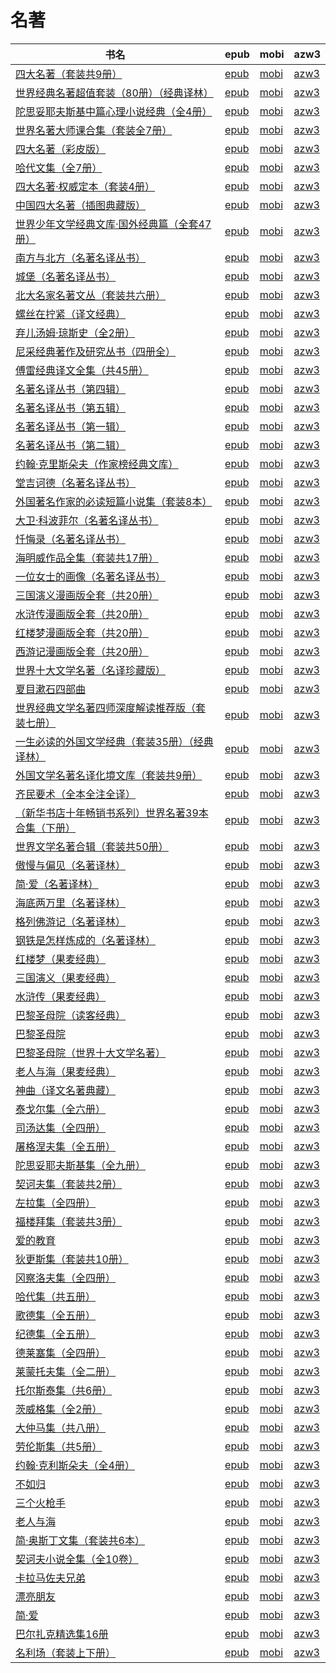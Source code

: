 # 名著

| 书名 | epub | mobi | azw3 |
| --- | --- | --- | --- |
| [四大名著（套装共9册）](http://ct.dalanmei.com/f/31084289-578840024-36fe63) | [epub](http://ct.dalanmei.com/f/31084289-578840024-36fe63) | [mobi](http://ct.dalanmei.com/f/31084289-578844045-815fb6) | [azw3](http://ct.dalanmei.com/f/31084289-578842355-ae09a6) |
| [世界经典名著超值套装（80册）（经典译林）](http://ct.dalanmei.com/f/31084289-570175467-cdf18e) | [epub](http://ct.dalanmei.com/f/31084289-570175467-cdf18e) | [mobi](http://ct.dalanmei.com/f/31084289-570301535-017768) | [azw3](http://ct.dalanmei.com/f/31084289-570370926-f5a017) |
| [陀思妥耶夫斯基中篇心理小说经典（全4册）](None) | [epub](None) | [mobi](None) | [azw3](None) |
| [世界名著大师课合集（套装全7册）](http://ct.dalanmei.com/f/31084289-570155019-572059) | [epub](http://ct.dalanmei.com/f/31084289-570155019-572059) | [mobi](http://ct.dalanmei.com/f/31084289-570326990-9721d5) | [azw3](http://ct.dalanmei.com/f/31084289-571396167-75a5d0) |
| [四大名著（彩皮版）](http://ct.dalanmei.com/f/31084289-571715255-de942a) | [epub](http://ct.dalanmei.com/f/31084289-571715255-de942a) | [mobi](http://ct.dalanmei.com/f/31084289-572113903-07b50f) | [azw3](http://ct.dalanmei.com/f/31084289-572122286-7d3474) |
| [哈代文集（全7册）](http://ct.dalanmei.com/f/31084289-571712849-af5e55) | [epub](http://ct.dalanmei.com/f/31084289-571712849-af5e55) | [mobi](http://ct.dalanmei.com/f/31084289-572114539-34ec9f) | [azw3](http://ct.dalanmei.com/f/31084289-572131452-020a26) |
| [四大名著·权威定本（套装4册）](http://ct.dalanmei.com/f/31084289-571708525-84cd8f) | [epub](http://ct.dalanmei.com/f/31084289-571708525-84cd8f) | [mobi](http://ct.dalanmei.com/f/31084289-572115384-c4e6bf) | [azw3](http://ct.dalanmei.com/f/31084289-572137183-7664db) |
| [中国四大名著（插图典藏版）](http://ct.dalanmei.com/f/31084289-571679728-2b4248) | [epub](http://ct.dalanmei.com/f/31084289-571679728-2b4248) | [mobi](http://ct.dalanmei.com/f/31084289-572116080-254314) | [azw3](http://ct.dalanmei.com/f/31084289-572156384-ab472e) |
| [世界少年文学经典文库·国外经典篇（全套47册）](http://ct.dalanmei.com/f/31084289-571549667-c489d0) | [epub](http://ct.dalanmei.com/f/31084289-571549667-c489d0) | [mobi](http://ct.dalanmei.com/f/31084289-571834787-bafc90) | [azw3](http://ct.dalanmei.com/f/31084289-572200440-6f93e5) |
| [南方与北方（名著名译丛书）](http://ct.dalanmei.com/f/31084289-571550078-678b7b) | [epub](http://ct.dalanmei.com/f/31084289-571550078-678b7b) | [mobi](http://ct.dalanmei.com/f/31084289-571840740-e1cfec) | [azw3](http://ct.dalanmei.com/f/31084289-572200893-e8eca3) |
| [城堡（名著名译丛书）](http://ct.dalanmei.com/f/31084289-571550108-1bd33f) | [epub](http://ct.dalanmei.com/f/31084289-571550108-1bd33f) | [mobi](http://ct.dalanmei.com/f/31084289-571841068-01a092) | [azw3](http://ct.dalanmei.com/f/31084289-572200999-bc17db) |
| [北大名家名著文丛（套装共六册）](http://ct.dalanmei.com/f/31084289-571550224-77a9fb) | [epub](http://ct.dalanmei.com/f/31084289-571550224-77a9fb) | [mobi](http://ct.dalanmei.com/f/31084289-571843231-1b3072) | [azw3](http://ct.dalanmei.com/f/31084289-572201206-cb9f30) |
| [螺丝在拧紧（译文经典）](None) | [epub](None) | [mobi](None) | [azw3](None) |
| [弃儿汤姆·琼斯史（全2册）](http://ct.dalanmei.com/f/31084289-571555303-c89367) | [epub](http://ct.dalanmei.com/f/31084289-571555303-c89367) | [mobi](http://ct.dalanmei.com/f/31084289-571899693-03c5cc) | [azw3](http://ct.dalanmei.com/f/31084289-572202907-bcc9b1) |
| [尼采经典著作及研究丛书（四册全）](http://ct.dalanmei.com/f/31084289-571555688-280263) | [epub](http://ct.dalanmei.com/f/31084289-571555688-280263) | [mobi](http://ct.dalanmei.com/f/31084289-571909174-f053d8) | [azw3](http://ct.dalanmei.com/f/31084289-572203155-0a2a81) |
| [傅雷经典译文全集（共45册）](http://ct.dalanmei.com/f/31084289-571556062-c42b36) | [epub](http://ct.dalanmei.com/f/31084289-571556062-c42b36) | [mobi](http://ct.dalanmei.com/f/31084289-571912336-91896f) | [azw3](http://ct.dalanmei.com/f/31084289-572203314-c952df) |
| [名著名译丛书（第四辑）](http://ct.dalanmei.com/f/31084289-571556989-19c6d8) | [epub](http://ct.dalanmei.com/f/31084289-571556989-19c6d8) | [mobi](http://ct.dalanmei.com/f/31084289-571914012-48d3b3) | [azw3](http://ct.dalanmei.com/f/31084289-572203618-38aee5) |
| [名著名译丛书（第五辑）](http://ct.dalanmei.com/f/31084289-571557242-19cecc) | [epub](http://ct.dalanmei.com/f/31084289-571557242-19cecc) | [mobi](http://ct.dalanmei.com/f/31084289-571914711-17afaa) | [azw3](http://ct.dalanmei.com/f/31084289-572203728-5ddcc3) |
| [名著名译丛书（第一辑）](http://ct.dalanmei.com/f/31084289-571557606-82befc) | [epub](http://ct.dalanmei.com/f/31084289-571557606-82befc) | [mobi](http://ct.dalanmei.com/f/31084289-571915995-3e9556) | [azw3](http://ct.dalanmei.com/f/31084289-572203830-540444) |
| [名著名译丛书（第二辑）](http://ct.dalanmei.com/f/31084289-571557976-8a6b56) | [epub](http://ct.dalanmei.com/f/31084289-571557976-8a6b56) | [mobi](http://ct.dalanmei.com/f/31084289-571916423-54dac9) | [azw3](http://ct.dalanmei.com/f/31084289-572203878-adffdf) |
| [约翰·克里斯朵夫（作家榜经典文库）](http://ct.dalanmei.com/f/31084289-571558275-2208ad) | [epub](http://ct.dalanmei.com/f/31084289-571558275-2208ad) | [mobi](http://ct.dalanmei.com/f/31084289-571916747-0e2184) | [azw3](http://ct.dalanmei.com/f/31084289-572203915-94f845) |
| [堂吉诃德（名著名译丛书）](http://ct.dalanmei.com/f/31084289-571558332-962568) | [epub](http://ct.dalanmei.com/f/31084289-571558332-962568) | [mobi](http://ct.dalanmei.com/f/31084289-571917208-4a5949) | [azw3](http://ct.dalanmei.com/f/31084289-572203937-0f52a9) |
| [外国著名作家的必读短篇小说集（套装8本）](http://ct.dalanmei.com/f/31084289-571558415-8ebeb9) | [epub](http://ct.dalanmei.com/f/31084289-571558415-8ebeb9) | [mobi](http://ct.dalanmei.com/f/31084289-571917977-894e35) | [azw3](http://ct.dalanmei.com/f/31084289-572203989-a1ce18) |
| [大卫·科波菲尔（名著名译丛书）](http://ct.dalanmei.com/f/31084289-571559816-2d3f51) | [epub](http://ct.dalanmei.com/f/31084289-571559816-2d3f51) | [mobi](http://ct.dalanmei.com/f/31084289-571982665-1b64cc) | [azw3](http://ct.dalanmei.com/f/31084289-572211894-734b53) |
| [忏悔录（名著名译丛书）](http://ct.dalanmei.com/f/31084289-571560752-b5858f) | [epub](http://ct.dalanmei.com/f/31084289-571560752-b5858f) | [mobi](http://ct.dalanmei.com/f/31084289-571986245-9a5e4f) | [azw3](http://ct.dalanmei.com/f/31084289-572212067-2efbdf) |
| [海明威作品全集（套装共17册）](http://ct.dalanmei.com/f/31084289-571562142-2c80d8) | [epub](http://ct.dalanmei.com/f/31084289-571562142-2c80d8) | [mobi](http://ct.dalanmei.com/f/31084289-571991232-8bad6b) | [azw3](http://ct.dalanmei.com/f/31084289-571910842-f740a4) |
| [一位女士的画像（名著名译丛书）](http://ct.dalanmei.com/f/31084289-571562389-3b7a2c) | [epub](http://ct.dalanmei.com/f/31084289-571562389-3b7a2c) | [mobi](http://ct.dalanmei.com/f/31084289-571992300-b6127d) | [azw3](http://ct.dalanmei.com/f/31084289-571910960-bfe2f9) |
| [三国演义漫画版全套（共20册）](http://ct.dalanmei.com/f/31084289-571621652-5ccddf) | [epub](http://ct.dalanmei.com/f/31084289-571621652-5ccddf) | [mobi](http://ct.dalanmei.com/f/31084289-571732444-0368a0) | [azw3](http://ct.dalanmei.com/f/31084289-571911988-1adb62) |
| [水浒传漫画版全套（共20册）](http://ct.dalanmei.com/f/31084289-571619410-1693a4) | [epub](http://ct.dalanmei.com/f/31084289-571619410-1693a4) | [mobi](http://ct.dalanmei.com/f/31084289-571732654-6609d2) | [azw3](http://ct.dalanmei.com/f/31084289-571912589-990892) |
| [红楼梦漫画版全套（共20册）](http://ct.dalanmei.com/f/31084289-571614879-a16211) | [epub](http://ct.dalanmei.com/f/31084289-571614879-a16211) | [mobi](http://ct.dalanmei.com/f/31084289-571733236-5a32cb) | [azw3](http://ct.dalanmei.com/f/31084289-571913087-5d2ebf) |
| [西游记漫画版全套（共20册）](http://ct.dalanmei.com/f/31084289-571613246-ae0cdc) | [epub](http://ct.dalanmei.com/f/31084289-571613246-ae0cdc) | [mobi](http://ct.dalanmei.com/f/31084289-571733850-b6cb5d) | [azw3](http://ct.dalanmei.com/f/31084289-571913602-2b4aca) |
| [世界十大文学名著（名译珍藏版）](http://ct.dalanmei.com/f/31084289-571605379-501de1) | [epub](http://ct.dalanmei.com/f/31084289-571605379-501de1) | [mobi](http://ct.dalanmei.com/f/31084289-571736894-1063ab) | [azw3](http://ct.dalanmei.com/f/31084289-571915759-5bcf45) |
| [夏目漱石四部曲](http://ct.dalanmei.com/f/31084289-571600998-4fb801) | [epub](http://ct.dalanmei.com/f/31084289-571600998-4fb801) | [mobi](http://ct.dalanmei.com/f/31084289-571738156-f74043) | [azw3](http://ct.dalanmei.com/f/31084289-571917685-1dc44e) |
| [世界经典文学名著四师深度解读推荐版（套装七册）](http://ct.dalanmei.com/f/31084289-571483509-1e270f) | [epub](http://ct.dalanmei.com/f/31084289-571483509-1e270f) | [mobi](http://ct.dalanmei.com/f/31084289-571773296-d0b40a) | [azw3](http://ct.dalanmei.com/f/31084289-571918295-ce8295) |
| [一生必读的外国文学经典（套装35册）（经典译林）](http://ct.dalanmei.com/f/31084289-571495692-1ba34d) | [epub](http://ct.dalanmei.com/f/31084289-571495692-1ba34d) | [mobi](http://ct.dalanmei.com/f/31084289-571773607-368591) | [azw3](http://ct.dalanmei.com/f/31084289-571918572-1684f0) |
| [外国文学名著名译化境文库（套装共9册）](http://ct.dalanmei.com/f/31084289-571500420-07cf42) | [epub](http://ct.dalanmei.com/f/31084289-571500420-07cf42) | [mobi](http://ct.dalanmei.com/f/31084289-571775149-f7c1e7) | [azw3](http://ct.dalanmei.com/f/31084289-571919996-801d91) |
| [齐民要术（全本全注全译）](http://ct.dalanmei.com/f/31084289-571514404-b08f18) | [epub](http://ct.dalanmei.com/f/31084289-571514404-b08f18) | [mobi](http://ct.dalanmei.com/f/31084289-571777307-100901) | [azw3](http://ct.dalanmei.com/f/31084289-571922634-24aee0) |
| [（新华书店十年畅销书系列）世界名著39本合集（下册）](http://ct.dalanmei.com/f/31084289-571522550-50ebbf) | [epub](http://ct.dalanmei.com/f/31084289-571522550-50ebbf) | [mobi](http://ct.dalanmei.com/f/31084289-571779133-db7a04) | [azw3](http://ct.dalanmei.com/f/31084289-571974953-461328) |
| [世界文学名著合辑（套装共50册）](http://ct.dalanmei.com/f/31084289-571522738-7518b7) | [epub](http://ct.dalanmei.com/f/31084289-571522738-7518b7) | [mobi](http://ct.dalanmei.com/f/31084289-571779279-3bdfab) | [azw3](http://ct.dalanmei.com/f/31084289-571975164-fe785a) |
| [傲慢与偏见（名著译林）](http://ct.dalanmei.com/f/31084289-571524196-8e1146) | [epub](http://ct.dalanmei.com/f/31084289-571524196-8e1146) | [mobi](http://ct.dalanmei.com/f/31084289-571779909-7f314f) | [azw3](http://ct.dalanmei.com/f/31084289-571976202-9c77d4) |
| [简·爱（名著译林）](http://ct.dalanmei.com/f/31084289-571524206-90a1cc) | [epub](http://ct.dalanmei.com/f/31084289-571524206-90a1cc) | [mobi](http://ct.dalanmei.com/f/31084289-571779922-b3f4f0) | [azw3](http://ct.dalanmei.com/f/31084289-571976209-a3421e) |
| [海底两万里（名著译林）](http://ct.dalanmei.com/f/31084289-571524225-7cce41) | [epub](http://ct.dalanmei.com/f/31084289-571524225-7cce41) | [mobi](http://ct.dalanmei.com/f/31084289-571779938-229485) | [azw3](http://ct.dalanmei.com/f/31084289-571976216-2f3ac2) |
| [格列佛游记（名著译林）](http://ct.dalanmei.com/f/31084289-571524243-919b1a) | [epub](http://ct.dalanmei.com/f/31084289-571524243-919b1a) | [mobi](http://ct.dalanmei.com/f/31084289-571779943-e109ff) | [azw3](http://ct.dalanmei.com/f/31084289-571976226-6d8ef2) |
| [钢铁是怎样炼成的（名著译林）](http://ct.dalanmei.com/f/31084289-571524247-58fa93) | [epub](http://ct.dalanmei.com/f/31084289-571524247-58fa93) | [mobi](http://ct.dalanmei.com/f/31084289-571779978-a391a3) | [azw3](http://ct.dalanmei.com/f/31084289-571976242-5037a1) |
| [红楼梦（果麦经典）](http://ct.dalanmei.com/f/31084289-571594670-49d53a) | [epub](http://ct.dalanmei.com/f/31084289-571594670-49d53a) | [mobi](http://ct.dalanmei.com/f/31084289-572123914-46e9e8) | [azw3](http://ct.dalanmei.com/f/31084289-571982332-4d1535) |
| [三国演义（果麦经典）](http://ct.dalanmei.com/f/31084289-571594665-fed22f) | [epub](http://ct.dalanmei.com/f/31084289-571594665-fed22f) | [mobi](http://ct.dalanmei.com/f/31084289-572123918-a9ce0a) | [azw3](http://ct.dalanmei.com/f/31084289-571982348-9a0fe8) |
| [水浒传（果麦经典）](http://ct.dalanmei.com/f/31084289-571594655-119de1) | [epub](http://ct.dalanmei.com/f/31084289-571594655-119de1) | [mobi](http://ct.dalanmei.com/f/31084289-572123959-23f904) | [azw3](http://ct.dalanmei.com/f/31084289-571982377-4d6ddf) |
| [巴黎圣母院（读客经典）](http://ct.dalanmei.com/f/31084289-571594050-af2d9a) | [epub](http://ct.dalanmei.com/f/31084289-571594050-af2d9a) | [mobi](http://ct.dalanmei.com/f/31084289-572128224-969361) | [azw3](http://ct.dalanmei.com/f/31084289-571985653-196d9a) |
| [巴黎圣母院](http://ct.dalanmei.com/f/31084289-571594037-17fb16) | [epub](http://ct.dalanmei.com/f/31084289-571594037-17fb16) | [mobi](http://ct.dalanmei.com/f/31084289-572128235-36f94c) | [azw3](http://ct.dalanmei.com/f/31084289-571985683-6a7e5c) |
| [巴黎圣母院（世界十大文学名著）](http://ct.dalanmei.com/f/31084289-571594036-828497) | [epub](http://ct.dalanmei.com/f/31084289-571594036-828497) | [mobi](http://ct.dalanmei.com/f/31084289-572128240-a6f66b) | [azw3](http://ct.dalanmei.com/f/31084289-571985693-d04899) |
| [老人与海（果麦经典）](http://ct.dalanmei.com/f/31084289-571528057-9a9173) | [epub](http://ct.dalanmei.com/f/31084289-571528057-9a9173) | [mobi](http://ct.dalanmei.com/f/31084289-571793028-89c7b6) | [azw3](http://ct.dalanmei.com/f/31084289-571987423-858ddd) |
| [神曲（译文名著典藏）](http://ct.dalanmei.com/f/31084289-571533376-d14387) | [epub](http://ct.dalanmei.com/f/31084289-571533376-d14387) | [mobi](http://ct.dalanmei.com/f/31084289-571803313-8c5dde) | [azw3](http://ct.dalanmei.com/f/31084289-571990052-cf3532) |
| [泰戈尔集（全六册）](http://ct.dalanmei.com/f/31084289-571553453-a4aa2e) | [epub](http://ct.dalanmei.com/f/31084289-571553453-a4aa2e) | [mobi](http://ct.dalanmei.com/f/31084289-571884438-2eaa46) | [azw3](http://ct.dalanmei.com/f/31084289-572069840-5319a6) |
| [司汤达集（全四册）](http://ct.dalanmei.com/f/31084289-571553454-d89e54) | [epub](http://ct.dalanmei.com/f/31084289-571553454-d89e54) | [mobi](http://ct.dalanmei.com/f/31084289-571884443-49898d) | [azw3](http://ct.dalanmei.com/f/31084289-572069853-8e8271) |
| [屠格涅夫集（全五册）](http://ct.dalanmei.com/f/31084289-571553461-0dc870) | [epub](http://ct.dalanmei.com/f/31084289-571553461-0dc870) | [mobi](http://ct.dalanmei.com/f/31084289-571884455-26f0c7) | [azw3](http://ct.dalanmei.com/f/31084289-572069858-96448a) |
| [陀思妥耶夫斯基集（全九册）](http://ct.dalanmei.com/f/31084289-571553469-059baa) | [epub](http://ct.dalanmei.com/f/31084289-571553469-059baa) | [mobi](http://ct.dalanmei.com/f/31084289-571884492-bdc7e4) | [azw3](http://ct.dalanmei.com/f/31084289-572069868-fdc664) |
| [契诃夫集（套装共2册）](http://ct.dalanmei.com/f/31084289-571553474-359606) | [epub](http://ct.dalanmei.com/f/31084289-571553474-359606) | [mobi](http://ct.dalanmei.com/f/31084289-571884499-49c789) | [azw3](http://ct.dalanmei.com/f/31084289-572069872-33fc43) |
| [左拉集（全四册）](http://ct.dalanmei.com/f/31084289-571553481-7be919) | [epub](http://ct.dalanmei.com/f/31084289-571553481-7be919) | [mobi](http://ct.dalanmei.com/f/31084289-571884539-00e99b) | [azw3](http://ct.dalanmei.com/f/31084289-572069877-18525b) |
| [福楼拜集（套装共3册）](http://ct.dalanmei.com/f/31084289-571553488-f8d729) | [epub](http://ct.dalanmei.com/f/31084289-571553488-f8d729) | [mobi](http://ct.dalanmei.com/f/31084289-571884573-b210a2) | [azw3](http://ct.dalanmei.com/f/31084289-572069882-039df9) |
| [爱的教育](http://ct.dalanmei.com/f/31084289-571553597-b0155a) | [epub](http://ct.dalanmei.com/f/31084289-571553597-b0155a) | [mobi](http://ct.dalanmei.com/f/31084289-571886743-650341) | [azw3](http://ct.dalanmei.com/f/31084289-572069910-d99b42) |
| [狄更斯集（套装共10册）](http://ct.dalanmei.com/f/31084289-571555500-6ff4d9) | [epub](http://ct.dalanmei.com/f/31084289-571555500-6ff4d9) | [mobi](http://ct.dalanmei.com/f/31084289-571906793-ff5bff) | [azw3](http://ct.dalanmei.com/f/31084289-572071886-92813e) |
| [冈察洛夫集（全四册）](http://ct.dalanmei.com/f/31084289-571555508-b9eb39) | [epub](http://ct.dalanmei.com/f/31084289-571555508-b9eb39) | [mobi](http://ct.dalanmei.com/f/31084289-571906888-f9dc33) | [azw3](http://ct.dalanmei.com/f/31084289-572071910-ad1178) |
| [哈代集（共五册）](http://ct.dalanmei.com/f/31084289-571555514-59b58b) | [epub](http://ct.dalanmei.com/f/31084289-571555514-59b58b) | [mobi](http://ct.dalanmei.com/f/31084289-571906924-c19ce7) | [azw3](http://ct.dalanmei.com/f/31084289-572071921-ea5e23) |
| [歌德集（全五册）](http://ct.dalanmei.com/f/31084289-571555523-e8616b) | [epub](http://ct.dalanmei.com/f/31084289-571555523-e8616b) | [mobi](http://ct.dalanmei.com/f/31084289-571907007-772d72) | [azw3](http://ct.dalanmei.com/f/31084289-572071941-5c4a9d) |
| [纪德集（全五册）](http://ct.dalanmei.com/f/31084289-571555528-89687d) | [epub](http://ct.dalanmei.com/f/31084289-571555528-89687d) | [mobi](http://ct.dalanmei.com/f/31084289-571907078-f5e88c) | [azw3](http://ct.dalanmei.com/f/31084289-572071952-ff60d7) |
| [德莱塞集（全四册）](None) | [epub](None) | [mobi](None) | [azw3](None) |
| [莱蒙托夫集（全二册）](http://ct.dalanmei.com/f/31084289-571555530-2fe5ba) | [epub](http://ct.dalanmei.com/f/31084289-571555530-2fe5ba) | [mobi](http://ct.dalanmei.com/f/31084289-571907171-c98a72) | [azw3](http://ct.dalanmei.com/f/31084289-572071960-679867) |
| [托尔斯泰集（共6册）](http://ct.dalanmei.com/f/31084289-571555540-2853d3) | [epub](http://ct.dalanmei.com/f/31084289-571555540-2853d3) | [mobi](http://ct.dalanmei.com/f/31084289-571907217-2c0553) | [azw3](http://ct.dalanmei.com/f/31084289-572071983-6fd270) |
| [茨威格集（全2册）](http://ct.dalanmei.com/f/31084289-571555542-6173de) | [epub](http://ct.dalanmei.com/f/31084289-571555542-6173de) | [mobi](http://ct.dalanmei.com/f/31084289-571907391-6ba9de) | [azw3](http://ct.dalanmei.com/f/31084289-572071991-db00da) |
| [大仲马集（共八册）](http://ct.dalanmei.com/f/31084289-571555547-2ec331) | [epub](http://ct.dalanmei.com/f/31084289-571555547-2ec331) | [mobi](http://ct.dalanmei.com/f/31084289-571907449-f90b7a) | [azw3](http://ct.dalanmei.com/f/31084289-572072011-7ec980) |
| [劳伦斯集（共5册）](http://ct.dalanmei.com/f/31084289-571555549-086bea) | [epub](http://ct.dalanmei.com/f/31084289-571555549-086bea) | [mobi](http://ct.dalanmei.com/f/31084289-571907501-308c60) | [azw3](http://ct.dalanmei.com/f/31084289-572072023-28df40) |
| [约翰·克利斯朵夫（全4册）](http://ct.dalanmei.com/f/31084289-571507575-3d60dc) | [epub](http://ct.dalanmei.com/f/31084289-571507575-3d60dc) | [mobi](http://ct.dalanmei.com/f/31084289-571775804-8078fe) | [azw3](http://ct.dalanmei.com/f/31084289-571876011-488fc6) |
| [不如归](None) | [epub](None) | [mobi](None) | [azw3](None) |
| [三个火枪手](http://ct.dalanmei.com/f/31084289-571523919-f02e6f) | [epub](http://ct.dalanmei.com/f/31084289-571523919-f02e6f) | [mobi](http://ct.dalanmei.com/f/31084289-571779776-d53093) | [azw3](http://ct.dalanmei.com/f/31084289-571879646-538dac) |
| [老人与海](http://ct.dalanmei.com/f/31084289-571523932-99f695) | [epub](http://ct.dalanmei.com/f/31084289-571523932-99f695) | [mobi](http://ct.dalanmei.com/f/31084289-571779781-6bc08d) | [azw3](http://ct.dalanmei.com/f/31084289-571879651-75910b) |
| [简·奥斯丁文集（套装共6本）](None) | [epub](None) | [mobi](None) | [azw3](None) |
| [契诃夫小说全集（全10卷）](http://ct.dalanmei.com/f/31084289-571422034-e37fbe) | [epub](http://ct.dalanmei.com/f/31084289-571422034-e37fbe) | [mobi](http://ct.dalanmei.com/f/31084289-571781410-5b2cdc) | [azw3](http://ct.dalanmei.com/f/31084289-571881924-6b5b9f) |
| [卡拉马佐夫兄弟](http://ct.dalanmei.com/f/31084289-571424221-0c0f54) | [epub](http://ct.dalanmei.com/f/31084289-571424221-0c0f54) | [mobi](http://ct.dalanmei.com/f/31084289-571782737-59f787) | [azw3](http://ct.dalanmei.com/f/31084289-571883851-e4747c) |
| [漂亮朋友](None) | [epub](None) | [mobi](None) | [azw3](None) |
| [简·爱](http://ct.dalanmei.com/f/31084289-571426015-3bf311) | [epub](http://ct.dalanmei.com/f/31084289-571426015-3bf311) | [mobi](http://ct.dalanmei.com/f/31084289-571783374-843112) | [azw3](http://ct.dalanmei.com/f/31084289-571884400-74b026) |
| [巴尔扎克精选集16册](http://ct.dalanmei.com/f/31084289-571426471-c6d9e4) | [epub](http://ct.dalanmei.com/f/31084289-571426471-c6d9e4) | [mobi](http://ct.dalanmei.com/f/31084289-571783511-63961b) | [azw3](http://ct.dalanmei.com/f/31084289-571884508-a09bc1) |
| [名利场（套装上下册）](None) | [epub](None) | [mobi](None) | [azw3](None) |
